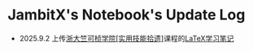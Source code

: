 # JambitX's Notebook's Update Log
- 2025.9.2  上传[浙大竺可桢学院[实用技能拾遗]](https://www.bilibili.com/video/BV1ka4y1o7S9/?share_source=copy_web&vd_source=6bb34eaaa48b465fda74041adcfbe5f1)课程的[LaTeX学习笔记](../技术文章/LaTeX笔记.md)